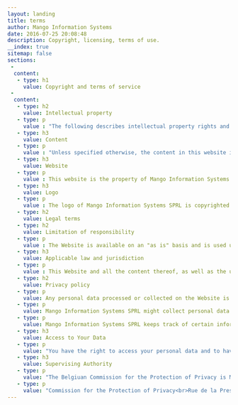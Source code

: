 ```yaml
---
layout: landing
title: terms
author: Mango Information Systems
date: 2016-07-25 20:08:48
description: Copyright, licensing, terms of use.
__index: true
sitemap: false
sections:
 -
  content:
   - type: h1
     value: Copyright and terms of service
 -
  content:
   - type: h2
     value: Intellectual property
   - type: p
     value : "The following describes intellectual property rights and terms of use of the website of Mango Information Systems SPRL, available at the following url: https://mango-is.com."
   - type: h3
     value: Content
   - type: p
     value : "Unless specified otherwise, the content in this website is released under a <a href='https://creativecommons.org/licenses/by-sa/2.0/be/' rel='license'>Creative Commons Attribution-ShareAlike 2.0 Belgium License</a> <a rel='license' href='https://creativecommons.org/licenses/by-sa/2.0/be/'><img alt='Creative Commons License' style='border-width:0' src='https://i.creativecommons.org/l/by-sa/2.0/be/80x15.png' /></a>. Quotes from third party do remain the property of their owners and are not subject to the Creative Commons licensing."
   - type: h3
     value: Website
   - type: p
     value : This website is the property of Mango Information Systems SPRL. It is mostly based on open source components. Contact us for any inquiry about reusing all or part of our software.
   - type: h3
     value: Logo
   - type: p
     value : The logo of Mango Information Systems SPRL is copyrighted by Mango Information Systems SPRL. You may use it in websites or presentations, provided that you link to this website. You may not alter the logo in any way.
   - type: h2
     value: Legal terms
   - type: h2
     value: Limitation of responsibility
   - type: p
     value : The Website is available on an "as is" basis and is used under the sole and exclusive liability of the visitors. In no event shall Mango Information Systems SPRL be liable, whether in tort, in contract or otherwise, for any direct, indirect, consequential or other damages arising out of, or otherwise resulting from, the access to, or use of, the Website, including, without limitation, any kind of loss caused by service interruptions or viruses or by any similar inconvenience. Mango Information Systems SPRL does neither accept any liability for electronic communications effected via the Website.
   - type: h3
     value: Applicable law and jurisdiction
   - type: p
     value : This Website and all the content thereof, as well as the use of this Website, are solely and exclusively governed by Belgian law, without application of conflict of law rules. Only the Belgian courts, to the exclusion of all others, have jurisdiction in the event of any dispute concerning this Website and the use thereof.
   - type: h2
     value: Privacy policy
   - type: p
     value: Any personal data processed or collected on the Website is processed under the control of Mango Information Systems SPRL, who is the data controller under the Act of 8 December 1992 on the protection of privacy with respect to the processing of personal data.
   - type: p
     value: Mango Information Systems SPRL might collect personal data from your voluntary submission, or by accessing publicly available content from third-party websites, in accordance with their terms of use.
   - type: p
     value: Mango Information Systems SPRL keeps track of certain information about you when you visit and interact with our Product and Services. This information includes the features you use and how you interact with our Product and Services. This information is collected solely for the purpose of enhancing and improving your experience.
   - type: h3
     value: Access to Your Data 
   - type: p
     value: "You have the right to access your personal data and to have the same rectified or deleted. In this respect send us either a registered letter by mail (see our postal address at the bottom of the page), or a message using the <a href='https://mango-is.com/contact' class='contact'>contact form</a> in this website."
   - type: h3
     value: Supervising Authority
   - type: p
     value: "The Belgiuan Commission for the Protection of Privacy is Mango Information Systems' lead supervisory authority. You have the right to lodge a complaint about Mango Information Systems' management of data:"
   - type: p
     value: "Commission for the Protection of Privacy<br>Rue de la Presse 35,<br>Brussels 1000<br>Email: <a href='mailto:commission@privacycommission.be'>commission@privacycommission.be</a>"
---
```

